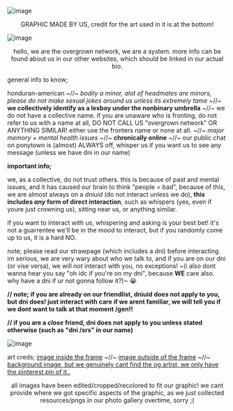 ![image](https://images-ext-1.discordapp.net/external/0pjqlp_fW72EVmznOt_bbPk2AftU1EuS2gM09AjOJFw/https/files.catbox.moe/fli47z.png?format=webp&quality=lossless&width=1185&height=736)
   <p align="center"> GRAPHIC MADE BY US, credit for the art used in it is at the bottom!   <p align="center">

![image](https://64.media.tumblr.com/8c36195a4ad1b0a3bc188a9e68c6c575/6c940d95a3f14f7d-c1/s2048x3072/264f838f9e3060fc3886f386577419f71cb9d3a4.pnj)

  <p align="center"> hello, we are the overgrown network, we are a system. more info can be found about us in our other websites, which should be linked in our actual bio. <p align="center">


general info to know;

honduran-american ~//~  *bodily a minor, alot of headmates are minors, please do not make sexual jokes around us unless its extremely tame* ~//~ **we collectively identify as a lesboy under the nonbinary umbrella** ~//~ we do not have a collective name. if you are unaware who is fronting, do not refer to us with a name at all, DO NOT CALL US "overgrown network" OR ANYTHING SIMILAR! either use the fronters name or none at all. ~//~ *major memory + mental health issues* ~//~ **chronically online** ~//~ our public chat on ponytown is (almost) ALWAYS off, whisper us if you want us to see any message (unless we have dni in our name)


**important info;**

we, as a collective, do not trust others. this is because of past and mental issues, and it has caused our brain to think "people = bad", because of this, we are almost always on a _dniuid_ (do not interact unless we do), **this includes _any_ form of direct interaction**, such as whispers (yes, even if youre just crowning us), sitting near us, or anything similar. 

if you want to interact with us, whispering and asking is your best bet! it's not a guarrentee we'll be in the mood to interact, but if you randomly come up to us, it is a hard NO.

note; please read our strawpage (which includes a dni) before interacting. im serious, we are very wary about who we talk to, and if you are on our dni (or vise versa), we will *not* interact with you, no exceptions! ~(i also dont wanna hear you say "oh idc if you're on my dni", because **WE** care also. why have a dni if ur not gonna follow it?)~ :sob:

**// note; if you are already on our friendlist, dniuid does not apply to you, but dni does! just interact with care if we arent familiar, we will tell you if we dont want to talk at that moment /gen!!**

**// if you are a _close_ friend, dni does not apply to you unless stated otherwise (such as "dni /srs" in our name)**

![image](https://64.media.tumblr.com/8c36195a4ad1b0a3bc188a9e68c6c575/6c940d95a3f14f7d-c1/s2048x3072/264f838f9e3060fc3886f386577419f71cb9d3a4.pnj)

art creds; [image inside the frame](https://www.tumblr.com/tttantan/776640997249712129/i-love-moon) ~//~ [image outside of the frame](https://www.tumblr.com/nervolt/773665724658040832) ~//~ [background image, but we genuinely cant find the og artist, we only have the pinterest pin of it..](https://pin.it/uOf8YPDno)

<p align="center"> all images have been edited/cropped/recolored to fit our graphic! we cant provide where we got specific aspects of the graphic, as we just collected resources/pngs in our photo gallery overtime, sorry ;( <p align="center">
